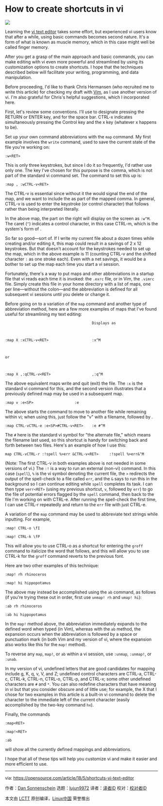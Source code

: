 How to create shortcuts in vi
======

![](https://opensource.com/sites/default/files/styles/image-full-size/public/lead-images/documentation-type-keys-yearbook.png?itok=Q-ELM2rn)

Learning the [vi text editor][1] takes some effort, but experienced vi users know that after a while, using basic commands becomes second nature. It's a form of what is known as muscle memory, which in this case might well be called finger memory.

After you get a grasp of the main approach and basic commands, you can make editing with vi even more powerful and streamlined by using its customization options to create shortcuts. I hope that the techniques described below will facilitate your writing, programming, and data manipulation.

Before proceeding, I'd like to thank Chris Hermansen (who recruited me to write this article) for checking my draft with [Vim][2], as I use another version of vi. I'm also grateful for Chris's helpful suggestions, which I incorporated here.

First, let's review some conventions. I'll use <RET> to designate pressing the RETURN or ENTER key, and <SP> for the space bar. CTRL-x indicates simultaneously pressing the Control key and the x key (whatever x happens to be).

Set up your own command abbreviations with the `map` command. My first example involves the `write` command, used to save the current state of the file you're working on:
```
:w<RET>

```

This is only three keystrokes, but since I do it so frequently, I'd rather use only one. The key I've chosen for this purpose is the comma, which is not part of the standard vi command set. The command to set this up is:
```
:map , :wCTRL-v<RET>

```

The CTRL-v is essential since without it the <RET> would signal the end of the map, and we want to include the <RET> as part of the mapped comma. In general, CTRL-v is used to enter the keystroke (or control character) that follows rather than being interpreted literally.

In the above map, the part on the right will display on the screen as `:w^M`. The caret (`^`) indicates a control character, in this case CTRL-m, which is the system's form of <RET>.

So far so good—sort of. If I write my current file about a dozen times while creating and/or editing it, this map could result in a savings of 2 x 12 keystrokes. But that doesn't account for the keystrokes needed to set up the map, which in the above example is 11 (counting CTRL-v and the shifted character `:` as one stroke each). Even with a net savings, it would be a bother to set up the map each time you start a vi session.

Fortunately, there's a way to put maps and other abbreviations in a startup file that vi reads each time it is invoked: the `.exrc` file, or in Vim, the `.vimrc` file. Simply create this file in your home directory with a list of maps, one per line—without the colon—and the abbreviation is defined for all subsequent vi sessions until you delete or change it.

Before going on to a variation of the `map` command and another type of abbreviation method, here are a few more examples of maps that I've found useful for streamlining my text editing:
```
                                        Displays as



:map X :xCTRL-v<RET>                    :x^M



or



:map X ,:qCTRL-v<RET>                   ,:q^M

```

The above equivalent maps write and quit (exit) the file. The `:x` is the standard vi command for this, and the second version illustrates that a previously defined map may be used in a subsequent map.
```
:map v :e<SP>                   :e

```

The above starts the command to move to another file while remaining within vi; when using this, just follow the "v" with a filename, followed by <RET>.
```
:map CTRL-vCTRL-e :e<SP>#CTRL-v<RET>    :e #^M

```

The `#` here is the standard vi symbol for "the alternate file," which means the filename last used, so this shortcut is handy for switching back and forth between two files. Here's an example of how I use this:
```
map CTRL-vCTRL-r :!spell %>err &CTRL-v<RET>     :!spell %>err&^M

```

(Note: The first CTRL-v in both examples above is not needed in some versions of vi.) The `:!` is a way to run an external (non-vi) command. In this case (`spell`), `%` is the vi symbol denoting the current file, the `>` redirects the output of the spell-check to a file called `err`, and the `&` says to run this in the background so I can continue editing while `spell` completes its task. I can then type `verr<RET>` (using my previous shortcut, `v`, followed by `err`) to go the file of potential errors flagged by the `spell` command, then back to the file I'm working on with CTRL-e. After running the spell-check the first time, I can use CTRL-r repeatedly and return to the `err` file with just CTRL-e.

A variation of the `map` command may be used to abbreviate text strings while inputting. For example,
```
:map! CTRL-o \fI

:map! CTRL-k \fP

```

This will allow you to use CTRL-o as a shortcut for entering the `groff` command to italicize the word that follows, and this will allow you to use CTRL-k for the `groff` command reverts to the previous font.

Here are two other examples of this technique:
```
:map! rh rhinoceros

:map! hi hippopotamus

```

The above may instead be accomplished using the `ab` command, as follows (if you're trying these out in order, first use `unmap! rh` and `umap! hi`):
```
:ab rh rhinoceros

:ab hi hippopotamus

```

In the `map!` method above, the abbreviation immediately expands to the defined word when typed (in Vim), whereas with the `ab` method, the expansion occurs when the abbreviation is followed by a space or punctuation mark (in both Vim and my version of vi, where the expansion also works like this for the `map!` method).

To reverse any `map`, `map!`, or `ab` within a vi session, use `:unmap`, `:unmap!`, or `:unab`.

In my version of vi, undefined letters that are good candidates for mapping include g, K, q, v, V, and Z; undefined control characters are CTRL-a, CTRL-c, CTRL-k, CTRL-n, CTRL-o, CTRL-p, and CTRL-x; some other undefined characters are `#` and `*`. You can also redefine characters that have meaning in vi but that you consider obscure and of little use; for example, the X that I chose for two examples in this article is a built-in vi command to delete the character to the immediate left of the current character (easily accomplished by the two-key command `hx`).

Finally, the commands
```
:map<RET>

:map!<RET>

:ab

```

will show all the currently defined mappings and abbreviations.

I hope that all of these tips will help you customize vi and make it easier and more efficient to use.

--------------------------------------------------------------------------------

via: https://opensource.com/article/18/5/shortcuts-vi-text-editor

作者：[Dan Sonnenschein][a]
选题：[lujun9972](https://github.com/lujun9972)
译者：[译者ID](https://github.com/译者ID)
校对：[校对者ID](https://github.com/校对者ID)

本文由 [LCTT](https://github.com/LCTT/TranslateProject) 原创编译，[Linux中国](https://linux.cn/) 荣誉推出

[a]:https://opensource.com/users/dannyman
[1]:http://ex-vi.sourceforge.net/
[2]:https://www.vim.org/

